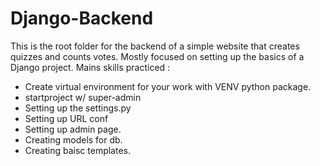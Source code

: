 # Django-Backend
This is the root folder for the backend of a simple website that creates quizzes and counts votes. Mostly focused on setting up the basics of a Django project.
Mains skills practiced :
- Create virtual environment for your work with VENV python package.
- startproject w/ super-admin
- Setting up the settings.py
- Setting up URL conf
- Setting up admin page.
- Creating models for db.
- Creating baisc templates.
